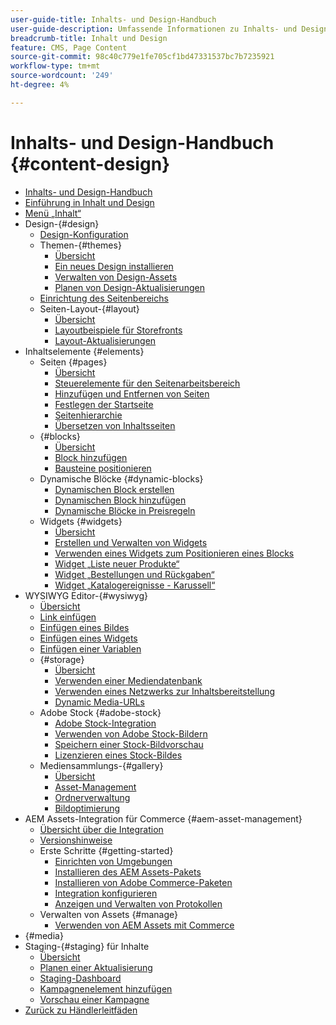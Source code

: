 ```yaml
---
user-guide-title: Inhalts- und Design-Handbuch
user-guide-description: Umfassende Informationen zu Inhalts- und Design-Funktionen für Adobe Commerce- und Magento Open Source-Administratoren und E-Commerce-Marketing-Experten.
breadcrumb-title: Inhalt und Design
feature: CMS, Page Content
source-git-commit: 98c40c779e1fe705cf1bd47331537bc7b7235921
workflow-type: tm+mt
source-wordcount: '249'
ht-degree: 4%

---
```



# Inhalts- und Design-Handbuch {#content-design}

- [Inhalts- und Design-Handbuch](guide-overview.md)
- [Einführung in Inhalt und Design](introduction.md)
- [Menü „Inhalt“](content-menu.md)
- Design-{#design}
   - [Design-Konfiguration](configuration.md)
   - Themen-{#themes}
      - [Übersicht](themes.md)
      - [Ein neues Design installieren](theme-install.md)
      - [Verwalten von Design-Assets](theme-assets.md)
      - [Planen von Design-Aktualisierungen](schedule.md)
   - [Einrichtung des Seitenbereichs](page-setup.md)
   - Seiten-Layout-{#layout}
      - [Übersicht](page-layout.md)
      - [Layoutbeispiele für Storefronts](page-layout-examples.md)
      - [Layout-Aktualisierungen](layout-updates.md)
- Inhaltselemente {#elements}
   - Seiten {#pages}
      - [Übersicht](pages.md)
      - [Steuerelemente für den Seitenarbeitsbereich](pages-workspace.md)
      - [Hinzufügen und Entfernen von Seiten](page-add.md)
      - [Festlegen der Startseite](page-home-new.md)
      - [Seitenhierarchie](page-hierarchy.md)
      - [Übersetzen von Inhaltsseiten](page-translate.md)
   - {#blocks}
      - [Übersicht](blocks.md)
      - [Block hinzufügen](block-add.md)
      - [Bausteine positionieren](block-position.md)
   - Dynamische Blöcke {#dynamic-blocks}
      - [Dynamischen Block erstellen](dynamic-blocks.md)
      - [Dynamischen Block hinzufügen](dynamic-blocks-rotate.md)
      - [Dynamische Blöcke in Preisregeln](dynamic-blocks-price-rules.md)
   - Widgets {#widgets}
      - [Übersicht](widgets.md)
      - [Erstellen und Verwalten von Widgets](widget-create.md)
      - [Verwenden eines Widgets zum Positionieren eines Blocks](widget-static-block.md)
      - [Widget „Liste neuer Produkte“](widget-new-products-list.md)
      - [Widget „Bestellungen und Rückgaben“](widget-orders-returns.md)
      - [Widget „Katalogereignisse - Karussell“](widget-event-carousel.md)
- WYSIWYG Editor-{#wysiwyg}
   - [Übersicht](editor.md)
   - [Link einfügen](editor-insert-link.md)
   - [Einfügen eines Bildes](editor-insert-image.md)
   - [Einfügen eines Widgets](editor-widget.md)
   - [Einfügen einer Variablen](editor-insert-variable.md)
   - {#storage}
      - [Übersicht](media-storage.md)
      - [Verwenden einer Mediendatenbank](media-storage-database.md)
      - [Verwenden eines Netzwerks zur Inhaltsbereitstellung](media-storage-content-delivery-network.md)
      - [Dynamic Media-URLs](catalog-urls-dynamic-media.md)
   - Adobe Stock {#adobe-stock}
      - [Adobe Stock-Integration](adobe-stock.md)
      - [Verwenden von Adobe Stock-Bildern](adobe-stock-manage.md)
      - [Speichern einer Stock-Bildvorschau](adobe-stock-save-preview.md)
      - [Lizenzieren eines Stock-Bildes](adobe-stock-license-image.md)
   - Mediensammlungs-{#gallery}
      - [Übersicht](media-gallery.md)
      - [Asset-Management](media-gallery-asset-management.md)
      - [Ordnerverwaltung](media-gallery-folder-management.md)
      - [Bildoptimierung](media-gallery-image-optimization.md)
- AEM Assets-Integration für Commerce {#aem-asset-management}
   - [Übersicht über die Integration](aem-assets-integration.md)
   - [Versionshinweise](aem-assets-release-notes.md)
   - Erste Schritte {#getting-started}
      - [Einrichten von Umgebungen](aem-assets-getting-started.md)
      - [Installieren des AEM Assets-Pakets](aem-assets-configure-aem.md)
      - [Installieren von Adobe Commerce-Paketen](aem-assets-configure-commerce.md)
      - [Integration konfigurieren](aem-assets-setup-synchronization.md)
      - [Anzeigen und Verwalten von Protokollen](aem-assets-log-files.md)
   - Verwalten von Assets {#manage}
      - [Verwenden von AEM Assets mit Commerce](aem-assets-manage.md)
- {#media}
- Staging-{#staging} für Inhalte
   - [Übersicht](content-staging.md)
   - [Planen einer Aktualisierung](content-staging-scheduled-update.md)
   - [Staging-Dashboard](content-staging-dashboard.md)
   - [Kampagnenelement hinzufügen](content-staging-add-item.md)
   - [Vorschau einer Kampagne](content-staging-preview.md)
- [Zurück zu Händlerleitfäden](https://experienceleague.adobe.com/en/docs/commerce-admin/user-guides/home)

